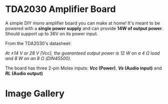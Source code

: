 # TDA2030 Amplifier Board 

A simple DIY mono amplifier board you can make at home! It's meant to be powered with a **single power supply** and can provide **14W of output power**. Should support up to 36V on its power input.

From the TDA2030's datasheet:

*At ±14 V or 28 V [Vcc], the guaranteed output
power is 12 W on a 4 Ω load and 8 W on an 8 Ω
(DIN45500).*

The board has three 2-pin Molex inputs: ***Vcc* (Power)**, ***Vs* (Audio input)** and ***RL* (Audio output)**

# Image Gallery
